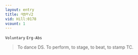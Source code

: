 ```yaml
---
layout: entry
title: འཁྲབ་√2
vid: Hill:0178
vcount: 1
---
```

`Voluntary` `Erg-Abs`
> To dance DS\.
To perform, to stage, to beat, to stamp TC\.

